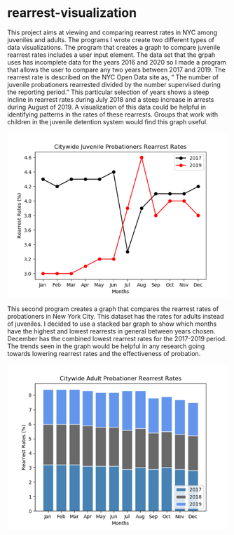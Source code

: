 # rearrest-visualization

This project aims at viewing and comparing rearrest rates in NYC among juveniles and adults. The programs I wrote create two different types of data visualizations. The program that creates a graph to compare juvenile rearrest rates includes a user input element. The data set that the grpah uses
has incomplete data for the years 2016 and 2020 so I made a program that allows the user to
compare any two years between 2017 and 2019. The rearrest rate is described on the NYC
Open Data site as, “ The number of juvenile probationers rearrested divided by the number
supervised during the reporting period.” 
This particular selection of years shows a steep incline
in rearrest rates during July 2018 and a steep increase in arrests during August of 2019. A visualization of this data
could be helpful in identifying patterns in the rates of these rearrests. Groups that work
with children in the juvenile detention system would find this graph useful. 

![Figure_1](Figure_1.png)


This second program creates a graph that compares the rearrest rates of probationers in New York
City. This dataset has the rates for adults instead of juveniles. I decided to use a stacked bar
graph to show which months have the highest and lowest rearrests in general between years
chosen. December has the combined lowest rearrest rates for the 2017-2019 period. The trends seen in the graph would be helpful in any research going towards
lowering rearrest rates and the effectiveness of probation.

![Figure_2](Figure_2.png)
